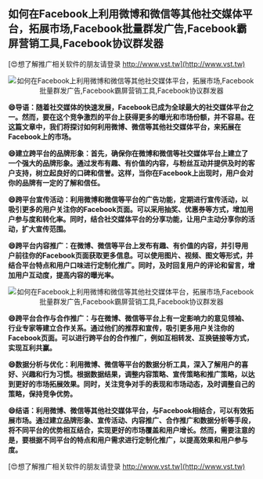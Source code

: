 ## **如何在Facebook上利用微博和微信等其他社交媒体平台，拓展市场,Facebook批量群发广告,Facebook霸屏营销工具,Facebook协议群发器**

[😍想了解推广相关软件的朋友请登录 http://www.vst.tw](http://www.vst.tw)

 <center><img src="https://vst.tw/MP4/tuiguang/png/2.png" alt="如何在Facebook上利用微博和微信等其他社交媒体平台，拓展市场,Facebook批量群发广告,Facebook霸屏营销工具,Facebook协议群发器"></center>

**😄导语：随着社交媒体的快速发展，Facebook已成为全球最大的社交媒体平台之一。然而，要在这个竞争激烈的平台上获得更多的曝光和市场份额，并不容易。在这篇文章中，我们将探讨如何利用微博、微信等其他社交媒体平台，来拓展在Facebook上的市场。**

**😄建立跨平台的品牌形象：首先，确保你在微博和微信等社交媒体平台上建立了一个强大的品牌形象。通过发布有趣、有价值的内容，与粉丝互动并提供及时的客户支持，树立起良好的口碑和信誉。这样，当你在Facebook上出现时，用户会对你的品牌有一定的了解和信任。**

**😄跨平台宣传活动：利用微博和微信等平台的广告功能，定期进行宣传活动，以吸引更多的用户关注你的Facebook页面。可以采用抽奖、优惠券等方式，增加用户参与度和转化率。同时，结合社交媒体平台的分享功能，让用户主动分享你的活动，扩大宣传范围。**

**😄跨平台内容推广：在微博、微信等平台上发布有趣、有价值的内容，并引导用户前往你的Facebook页面获取更多信息。可以使用图片、视频、图文等形式，并结合平台特点和用户口味进行定制化推广。同时，及时回复用户的评论和留言，增加用户互动度，提高内容的曝光率。**

 <center><img src="https://vst.tw/MP4/tuiguang/png/5.png" alt="如何在Facebook上利用微博和微信等其他社交媒体平台，拓展市场,Facebook批量群发广告,Facebook霸屏营销工具,Facebook协议群发器"></center>

**😄跨平台合作与合作推广：与在微博、微信等平台上有一定影响力的意见领袖、行业专家等建立合作关系。通过他们的推荐和宣传，吸引更多用户关注你的Facebook页面。可以进行跨平台的合作推广，例如互相转发、互换链接等方式，实现互利共赢。**

**😄数据分析与优化：利用微博、微信等平台的数据分析工具，深入了解用户的喜好、兴趣和行为习惯。根据数据结果，调整内容策略、宣传策略和推广策略，以达到更好的市场拓展效果。同时，关注竞争对手的表现和市场动态，及时调整自己的策略，保持竞争优势。**

**😄结语：利用微博、微信等其他社交媒体平台，与Facebook相结合，可以有效拓展市场。通过建立品牌形象、宣传活动、内容推广、合作推广和数据分析等手段，将不同平台的优势相互结合，实现更好的市场覆盖和用户增长。然而，需要注意的是，要根据不同平台的特点和用户需求进行定制化推广，以提高效果和用户参与度。**

[😍想了解推广相关软件的朋友请登录 http://www.vst.tw](http://www.vst.tw)



